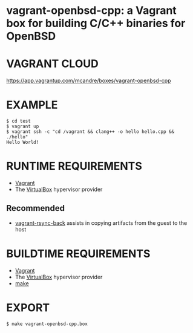 # vagrant-openbsd-cpp: a Vagrant box for building C/C++ binaries for OpenBSD

# VAGRANT CLOUD

https://app.vagrantup.com/mcandre/boxes/vagrant-openbsd-cpp

# EXAMPLE

```console
$ cd test
$ vagrant up
$ vagrant ssh -c "cd /vagrant && clang++ -o hello hello.cpp && ./hello"
Hello World!
```

# RUNTIME REQUIREMENTS

* [Vagrant](https://www.vagrantup.com)
* The [VirtualBox](https://www.virtualbox.org) hypervisor provider

## Recommended

* [vagrant-rsync-back](https://github.com/smerrill/vagrant-rsync-back) assists in copying artifacts from the guest to the host

# BUILDTIME REQUIREMENTS

* [Vagrant](https://www.vagrantup.com)
* The [VirtualBox](https://www.virtualbox.org) hypervisor provider
* [make](https://www.gnu.org/software/make/)

# EXPORT

```console
$ make vagrant-openbsd-cpp.box
```
